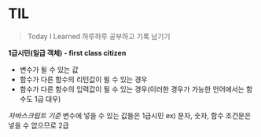 # TIL
>Today I Learned
>하루하루 공부하고 기록 남기기

**1급시민(일급 객체) - first class citizen**
 - 변수가 될 수 있는 값
 - 함수가 다른 함수의 리턴값이 될 수 있는 경우
 - 함수가 다른 함수의 입력값이 될 수 있는 경우(이러한 경우가 가능한 언어에서는 함수도 1급 대우)

*자바스크립트 기준*
변수에 넣을 수 있는 값들은 1급시민 ex) 문자, 숫자, 함수
조건문은 넣을 수 없으므로 2급